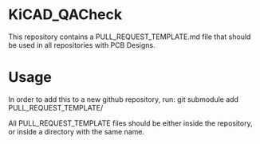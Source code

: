 # KiCAD_QACheck
This repository contains a PULL_REQUEST_TEMPLATE.md file that should be used in all repositories with PCB Designs.

# Usage

In order to add this to a new github repository, run:
git submodule add <url> PULL_REQUEST_TEMPLATE/

All PULL_REQUEST_TEMPLATE files should be either inside the repository, or inside a directory with the same name.
